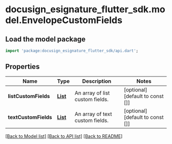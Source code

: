 # docusign_esignature_flutter_sdk.model.EnvelopeCustomFields

## Load the model package
```dart
import 'package:docusign_esignature_flutter_sdk/api.dart';
```

## Properties
Name | Type | Description | Notes
------------ | ------------- | ------------- | -------------
**listCustomFields** | [**List<ListCustomField>**](ListCustomField.md) | An array of list custom fields. | [optional] [default to const []]
**textCustomFields** | [**List<TextCustomField>**](TextCustomField.md) | An array of text custom fields. | [optional] [default to const []]

[[Back to Model list]](../README.md#documentation-for-models) [[Back to API list]](../README.md#documentation-for-api-endpoints) [[Back to README]](../README.md)


